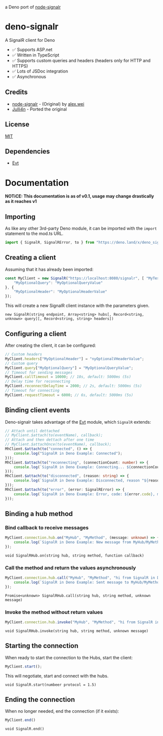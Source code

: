 a Deno port of [node-signalr](https://github.com/alex8088/node-signalr)
# deno-signalr
 A SignalR client for Deno
* ✅ Supports ASP.net
* ✅ Written in TypeScript
* ✅ Supports custom queries and headers (headers only for HTTP and HTTPS)
* ✅ Lots of JSDoc integration
* ✅ Asynchronous


## Credits
 * [node-signalr](https://github.com/alex8088/node-signalr) - (Original) by [alex.wei](https://github.com/alex8088)
 * [Julli4n](https://github.com/Julli4n?tab=repositories) - Ported the original


## License
[MIT](./LICENSE)


## Dependencies
* [Evt](https://deno.land/x/evt)


# Documentation
**NOTiCE: This documentation is as of v0.1, usage may change drastically as it reaches v1**


## Importing
As like any other 3rd-party Deno module, it can be imported with the `import` statement to the mod.ts URL.
```typescript
import { SignalR, SignalRError, to } from "https://deno.land/x/deno_signalr/mod.ts";
```


## Creating a client
Assuming that it has already been imported:
```typescript
const MyClient = new SignalR("https://localhost:8080/signalr", [ "MyTestHub" ], { 
    "MyOptionalQuery": "MyOptionalQueryValue"
}, {
    "MyOptionalHeader": "MyOptionalHeaderValue"
});
```
This will create a new SignalR client instance with the parameters given.

`
new SignalR(string endpoint, Array<string> hubs[, Record<string, unknown> query][, Record<string, string> headers])
`


## Configuring a client
After creating the client, it can be configured:
```typescript
// Custom headers
MyClient.headers["MyOptionalHeader"] = "nyOptionalVHeaderValue";
// Custom query
MyClient.query["MyOptionalQuery"] = "MyOptionalQueryValue";
// Timeout for sending messages
MyClient.callTimeout = 10000; // 10s, default: 5000ms (5s)
// Delay time for reconnecting
MyClient.reconnectDelayTime = 2000; // 2s, default: 5000ms (5s)
// Timeout for connecting
MyClient.requestTimeout = 6000; // 6s, default: 5000ms (5s)
```


## Binding client events
Deno-signalr takes advantage of the [Evt](https://deno.land/x/evt) module, which `SignalR` extends:
```typescript
// Attach until dettached
// MyClient.$attach(to(eventName), callback);
// Attach and then dettach after one time
// MyClient.$attachOnce(to(eventName), callback);
MhClient.$attach(to("connected", () => {
    console.log("SignalR in Deno Example: Connected");
}));
MhClient.$attach(to("reconnecting", (connectionCount: number) => {
    console.log(`SignalR in Deno Example: Connecting... ${connectionCount} tries`);
}));
MhClient.$attach(to("disconnected", (reason: string) => {
    console.log(`SignalR in Deno Example: Disconnected, reason "${reason}"`);
}));
MhClient.$attach(to("error", (error: SignalRError) => {
    console.log(`SignalR in Deno Example: Error, code: ${error.code}, message: ${typeof(error.message) === "string" ? error.message : "none"}`);
}));
```


## Binding a hub method

### Bind callback to receive messages
```typescript
MyClient.connection.hub.on("MyHub", "MyMethod", (message: unknown) => {
    console.log(`SignalR in Deno Example: New message from MyHub/MyMethod: ${message.toString()}`);
});
```

`
void SignalRHub.on(string hub, string method, function callback)
`


### Call the method and return the values asynchronously
```typescript
MyClient.connection.hub.call("MyHub", "MyMethod", "hi from SignalR in Deno!").then((result: boolean) => {
    console.log(`SignalR in Deno Example: Sent message to MyHub/MyMethod success: ${result.toString()}`);
});
```

`
Promise<unknown> SignalRHub.call(string hub, string method, unknown message)
`


### Invoke the method without return values
```typescript
MyClient.connection.hub.invoke("MyHub", "MyMethod", "hi from SignalR in Deno!");
```

`
void SignalRHub.invoke(string hub, string method, unknown message)
`


## Starting the connection
When ready to start the connection to the Hubs, start the client:
```typescript
MyClient.start();
```
This will negotiate, start and connect with the hubs.

`
void SignalR.start(numbeer protocol = 1.5)
`


## Ending the connection
When no longer needed, end the connection (if it exists):
```typescript
MyClient.end()
```

`
void SignalR.end()
`